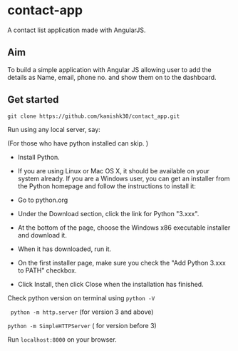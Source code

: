 # contact-app
A contact list application made with AngularJS.

## Aim
To build a simple application with Angular JS allowing user to add the details as Name, email, phone no. and show them on to the dashboard.

## Get started

```git clone https://github.com/kanishk30/contact_app.git```

Run using any local server, say:

(For those who have python installed can skip. )
- Install Python. 
- If you are using Linux or Mac OS X, it should be available on your system already. If you are a Windows user, you can get an installer from the Python homepage and follow the instructions to install it:

- Go to python.org
- Under the Download section, click the link for Python "3.xxx".
- At the bottom of the page, choose the Windows x86 executable installer and download it.
- When it has downloaded, run it.
- On the first installer page, make sure you check the "Add Python 3.xxx to PATH" checkbox.
- Click Install, then click Close when the installation has finished.


Check python version on terminal using ``` python -V ```

``` python -m http.server``` (for version 3 and above)

```python -m SimpleHTTPServer``` ( for version before 3)

Run ```localhost:8000``` on your browser.
